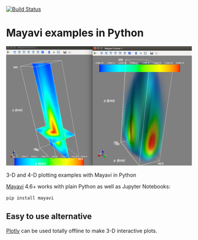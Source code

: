 [![Build Status](https://travis-ci.com/scivision/mayavi-examples-python.svg?branch=master)](https://travis-ci.com/scivision/mayavi-examples-python)

# Mayavi examples in Python

![example ionosphere in Mayavi](mayavi_iono.png)

3-D and 4-D plotting examples with Mayavi in Python

[Mayavi](https://pypi.org/project/mayavi/)
4.6+ works with plain Python as well as Jupyter Notebooks:
```sh
pip install mayavi
```

## Easy to use alternative

[Plotly](https://github.com/scivision/plotly3d-examples-python)
can be used totally offline to make 3-D interactive plots.

